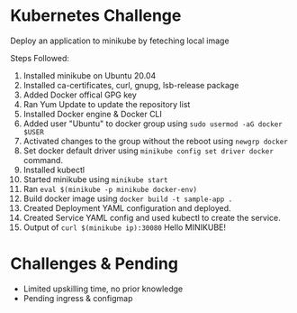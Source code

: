   # Kubernetes Challenge
Deploy an application to minikube by feteching local image

Steps Followed:
1. Installed minikube on Ubuntu 20.04
2. Installed ca-certificates, curl, gnupg, lsb-release package
3. Added Docker offical GPG key
4. Ran Yum Update to update the repository list
5. Installed Docker engine & Docker CLI
6. Added user "Ubuntu" to docker group using `sudo usermod -aG docker $USER`
7. Activated changes to the group without the reboot using `newgrp docker`
8. Set docker default driver using `minikube config set driver docker` command.
9. Installed kubectl
10. Started minikube using `minikube start`
11. Ran `eval $(minikube -p minikube docker-env)`
12. Build docker image using `docker build -t sample-app .`
13. Created Deployment YAML configuration and deployed.
14. Created Service YAML config and used kubectl to create the service.
15. Output of `curl $(minikube ip):30080` 
Hello MINIKUBE! 

# Challenges & Pending
- Limited upskilling time, no prior knowledge
- Pending ingress & configmap
